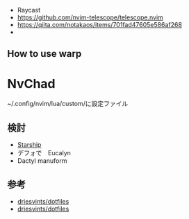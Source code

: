 - Raycast
- https://github.com/nvim-telescope/telescope.nvim
- https://qiita.com/notakaos/items/701fad47605e586af268
- 

## How to use warp


# NvChad
~/.config/nvim/lua/custom/に設定ファイル



## 検討 
- [Starship](https://starship.rs/ja-jp/)
- デフォで　Eucalyn
- Dactyl manuform

## 参考
- [driesvints/dotfiles](https://github.com/driesvints/dotfiles)
- [driesvints/dotfiles](https://github.com/driesvints/dotfiles)
